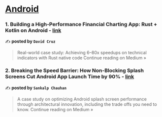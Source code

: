 
<h1><a href=https://medium.com/tag/android/recommended target="_blank" rel="noopener noreferrer">Android</a></h1>
<h3>1. Building a High-Performance Financial Charting App: Rust + Kotlin on Android - <a href="https://davthecoder.medium.com/building-a-high-performance-financial-charting-app-rust-kotlin-on-android-6a2b17349cfb?source=rss------android-5" target="_blank" rel="noopener noreferrer">link</a></h3>

✍️ **posted by `David Cruz`**

<blockquote>Real-world case study: Achieving 6–80x speedups on technical indicators with Rust native code
Continue reading on Medium »</blockquote>

<h3>2. Breaking the Speed Barrier: How Non-Blocking Splash Screens Cut Android App Launch Time by 90% - <a href="https://medium.com/@sankalpchauhan.me/breaking-the-speed-barrier-how-non-blocking-splash-screens-cut-android-app-launch-time-by-90-93e5c2c6d4b9?source=rss------android-5" target="_blank" rel="noopener noreferrer">link</a></h3>

✍️ **posted by `Sankalp Chauhan`**

<blockquote>A case study on optimizing Android splash screen performance through architectural innovation, including the trade offs you need to know.
Continue reading on Medium »</blockquote>

